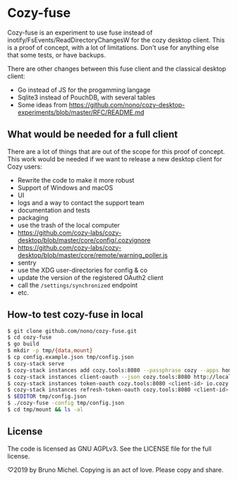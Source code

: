 # Cozy-fuse

Cozy-fuse is an experiment to use fuse instead of
inotify/FsEvents/ReadDirectoryChangesW for the cozy desktop client. This is a
proof of concept, with a lot of limitations. Don't use for anything else that
some tests, or have backups.

There are other changes between this fuse client and the classical desktop
client:

- Go instead of JS for the progamming langage
- Sqlite3 instead of PouchDB, with several tables
- Some ideas from
  https://github.com/nono/cozy-desktop-experiments/blob/master/RFC/README.md

## What would be needed for a full client

There are a lot of things that are out of the scope for this proof of concept.
This work would be needed if we want to release a new desktop client for Cozy
users:

- Rewrite the code to make it more robust
- Support of Windows and macOS
- UI
- logs and a way to contact the support team
- documentation and tests
- packaging
- use the trash of the local computer
- https://github.com/cozy-labs/cozy-desktop/blob/master/core/config/.cozyignore
- https://github.com/cozy-labs/cozy-desktop/blob/master/core/remote/warning_poller.js
- sentry
- use the XDG user-directories for config & co
- update the version of the registered OAuth2 client
- call the `/settings/synchronized` endpoint
- etc.

## How-to test cozy-fuse in local

```sh
$ git clone github.com/nono/cozy-fuse.git
$ cd cozy-fuse
$ go build
$ mkdir -p tmp/{data,mount}
$ cp config.example.json tmp/config.json
$ cozy-stack serve
$ cozy-stack instances add cozy.tools:8080 --passphrase cozy --apps home,store,drive,settings --email foo@cozy.tools --public-name Foo
$ cozy-stack instances client-oauth --json cozy.tools:8080 http://localhost:1234/ 'Cozy Fuse' github.com/nono/cozy-fuse
$ cozy-stack instances token-oauth cozy.tools:8080 <client-id> io.cozy.files
$ cozy-stack instances refresh-token-oauth cozy.tools:8080 <client-id> io.cozy.files
$ $EDITOR tmp/config.json
$ ./cozy-fuse -config tmp/config.json
$ cd tmp/mount && ls -al
```

## License

The code is licensed as GNU AGPLv3. See the LICENSE file for the full license.

♡2019 by Bruno Michel. Copying is an act of love. Please copy and share.
